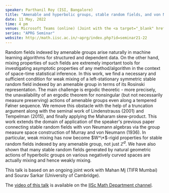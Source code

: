 ```yaml
---
speaker: Parthanil Roy (ISI, Bangalore)
title: "Amenable and hyperbolic groups, stable random fields, and von Neumann algebras"
date: 11 May, 2022
time: 4 pm
venue: Microsoft Teams (online) (Joint with the <a target="_blank" href="http://math.iisc.ac.in/geometry-topology-seminar.html">Geometry & Topology Seminar</a>)
series: "APRG Seminar"
website: http://math.iisc.ac.in/~aprg/index.php?id=seminar21-22
---
```


Random fields indexed by amenable groups arise naturally in machine learning algorithms for structured and dependent data.
On the other hand, mixing properties of such fields are extremely important tools for investigating asymptotic properties
of any method/algorithm in the context of space-time statistical inference. In this work, we find a necessary and sufficient
condition for weak mixing of a left-stationary symmetric stable random field indexed by an amenable group in terms of its
Rosinski representation. The main challenge is ergodic theoretic - more precisely, the unavailability of an ergodic theorem
for nonsingular (but not necessarily measure preserving) actions of amenable groups even along a tempered Følner sequence.
We remove this obstacle with the help of a truncation argument along with the seminal work of Lindenstrauss (2001) and
Tempelman (2015), and finally applying the Maharam skew-product. This work extends the domain of application of the speaker's
previous paper connecting stable random fields with von Neumann algebras via the group measure space construction of Murray
and von Neumann (1936). In particular, weak mixing has now become $W^\*$-rigid properties for stable random fields indexed
by any amenable group, not just $\mathbb{Z}^d$. We have also shown that many stable random fields generated by natural
geometric actions of hyperbolic groups on various negatively curved spaces are actually mixing and hence weakly mixing.

This talk is based on an ongoing joint work with Mahan Mj (TIFR Mumbai) and Sourav Sarkar (University of Cambridge).

The [video of this talk](https://www.youtube.com/watch?v=W3ErQXKKddU&list=PLQXtaLhI1-1qxOEykh-1WOFkYuIzEE-ev) is available
on the [IISc Math Department channel](https://www.youtube.com/channel/UCR5Igvq9HScQKlPr-0coSIg/playlists).
